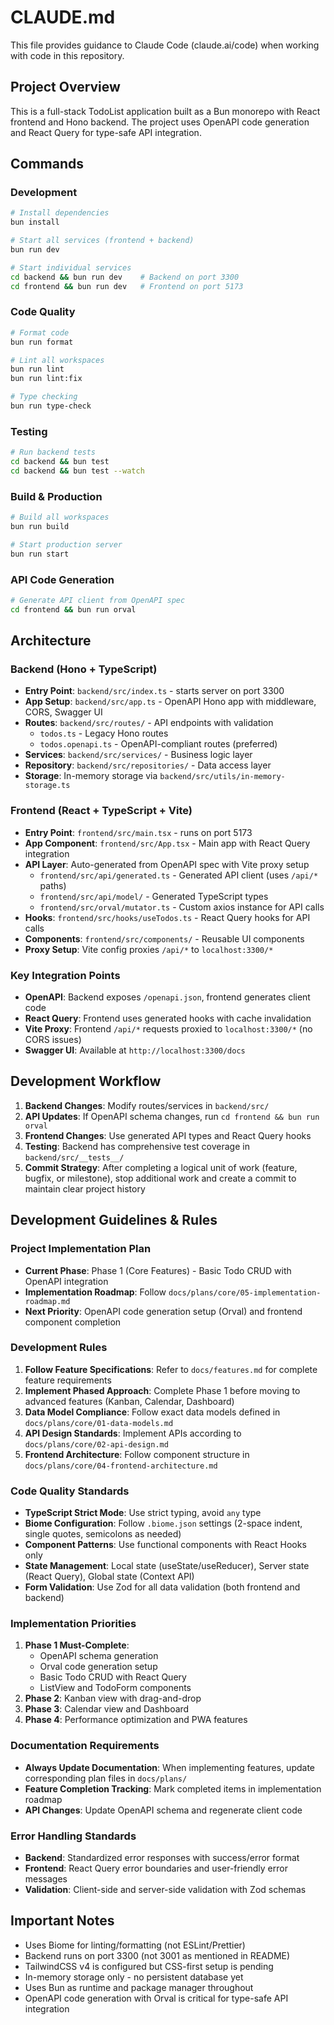 # CLAUDE.md

This file provides guidance to Claude Code (claude.ai/code) when working with code in this repository.

## Project Overview

This is a full-stack TodoList application built as a Bun monorepo with React frontend and Hono backend. The project uses OpenAPI code generation and React Query for type-safe API integration.

## Commands

### Development
```bash
# Install dependencies
bun install

# Start all services (frontend + backend)
bun run dev

# Start individual services
cd backend && bun run dev    # Backend on port 3300
cd frontend && bun run dev   # Frontend on port 5173
```

### Code Quality
```bash
# Format code
bun run format

# Lint all workspaces
bun run lint
bun run lint:fix

# Type checking
bun run type-check
```

### Testing
```bash
# Run backend tests
cd backend && bun test
cd backend && bun test --watch
```

### Build & Production
```bash
# Build all workspaces
bun run build

# Start production server
bun run start
```

### API Code Generation
```bash
# Generate API client from OpenAPI spec
cd frontend && bun run orval
```

## Architecture

### Backend (Hono + TypeScript)
- **Entry Point**: `backend/src/index.ts` - starts server on port 3300
- **App Setup**: `backend/src/app.ts` - OpenAPI Hono app with middleware, CORS, Swagger UI
- **Routes**: `backend/src/routes/` - API endpoints with validation
  - `todos.ts` - Legacy Hono routes
  - `todos.openapi.ts` - OpenAPI-compliant routes (preferred)
- **Services**: `backend/src/services/` - Business logic layer
- **Repository**: `backend/src/repositories/` - Data access layer
- **Storage**: In-memory storage via `backend/src/utils/in-memory-storage.ts`

### Frontend (React + TypeScript + Vite)
- **Entry Point**: `frontend/src/main.tsx` - runs on port 5173
- **App Component**: `frontend/src/App.tsx` - Main app with React Query integration
- **API Layer**: Auto-generated from OpenAPI spec with Vite proxy setup
  - `frontend/src/api/generated.ts` - Generated API client (uses `/api/*` paths)
  - `frontend/src/api/model/` - Generated TypeScript types
  - `frontend/src/orval/mutator.ts` - Custom axios instance for API calls
- **Hooks**: `frontend/src/hooks/useTodos.ts` - React Query hooks for API calls
- **Components**: `frontend/src/components/` - Reusable UI components
- **Proxy Setup**: Vite config proxies `/api/*` to `localhost:3300/*`

### Key Integration Points
- **OpenAPI**: Backend exposes `/openapi.json`, frontend generates client code
- **React Query**: Frontend uses generated hooks with cache invalidation
- **Vite Proxy**: Frontend `/api/*` requests proxied to `localhost:3300/*` (no CORS issues)
- **Swagger UI**: Available at `http://localhost:3300/docs`

## Development Workflow

1. **Backend Changes**: Modify routes/services in `backend/src/`
2. **API Updates**: If OpenAPI schema changes, run `cd frontend && bun run orval`
3. **Frontend Changes**: Use generated API types and React Query hooks
4. **Testing**: Backend has comprehensive test coverage in `backend/src/__tests__/`
5. **Commit Strategy**: After completing a logical unit of work (feature, bugfix, or milestone), stop additional work and create a commit to maintain clear project history

## Development Guidelines & Rules

### Project Implementation Plan
- **Current Phase**: Phase 1 (Core Features) - Basic Todo CRUD with OpenAPI integration
- **Implementation Roadmap**: Follow `docs/plans/core/05-implementation-roadmap.md`
- **Next Priority**: OpenAPI code generation setup (Orval) and frontend component completion

### Development Rules
1. **Follow Feature Specifications**: Refer to `docs/features.md` for complete feature requirements
2. **Implement Phased Approach**: Complete Phase 1 before moving to advanced features (Kanban, Calendar, Dashboard)
3. **Data Model Compliance**: Follow exact data models defined in `docs/plans/core/01-data-models.md`
4. **API Design Standards**: Implement APIs according to `docs/plans/core/02-api-design.md`
5. **Frontend Architecture**: Follow component structure in `docs/plans/core/04-frontend-architecture.md`

### Code Quality Standards
- **TypeScript Strict Mode**: Use strict typing, avoid `any` type
- **Biome Configuration**: Follow `.biome.json` settings (2-space indent, single quotes, semicolons as needed)
- **Component Patterns**: Use functional components with React Hooks only
- **State Management**: Local state (useState/useReducer), Server state (React Query), Global state (Context API)
- **Form Validation**: Use Zod for all data validation (both frontend and backend)

### Implementation Priorities
1. **Phase 1 Must-Complete**: 
   - OpenAPI schema generation
   - Orval code generation setup
   - Basic Todo CRUD with React Query
   - ListView and TodoForm components
2. **Phase 2**: Kanban view with drag-and-drop
3. **Phase 3**: Calendar view and Dashboard
4. **Phase 4**: Performance optimization and PWA features

### Documentation Requirements
- **Always Update Documentation**: When implementing features, update corresponding plan files in `docs/plans/`
- **Feature Completion Tracking**: Mark completed items in implementation roadmap
- **API Changes**: Update OpenAPI schema and regenerate client code

### Error Handling Standards
- **Backend**: Standardized error responses with success/error format
- **Frontend**: React Query error boundaries and user-friendly error messages
- **Validation**: Client-side and server-side validation with Zod schemas

## Important Notes

- Uses Biome for linting/formatting (not ESLint/Prettier)
- Backend runs on port 3300 (not 3001 as mentioned in README)
- TailwindCSS v4 is configured but CSS-first setup is pending
- In-memory storage only - no persistent database yet
- Uses Bun as runtime and package manager throughout
- OpenAPI code generation with Orval is critical for type-safe API integration